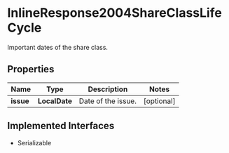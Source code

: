 

# InlineResponse2004ShareClassLifeCycle

Important dates of the share class.

## Properties

Name | Type | Description | Notes
------------ | ------------- | ------------- | -------------
**issue** | **LocalDate** | Date of the issue. |  [optional]


## Implemented Interfaces

* Serializable


